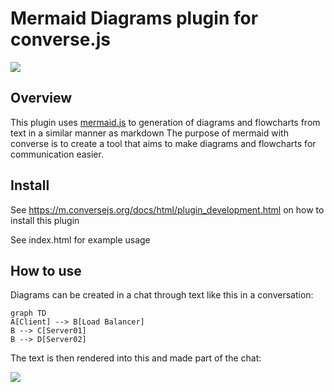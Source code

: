 # Mermaid Diagrams plugin for converse.js

<img src="https://github.com/conversejs/community-plugins/blob/master/mermaid-diagrams/mermaid-diagrams.png" />

## Overview
This plugin uses [mermaid.js](https://mermaid-js.github.io/mermaid/#/) to generation of diagrams and flowcharts from text in a similar manner as markdown
The purpose of mermaid with converse is to create a tool that aims to make diagrams and flowcharts for communication easier.

## Install
See https://m.conversejs.org/docs/html/plugin_development.html on how to install this plugin

See index.html for example usage

## How to use

Diagrams can be created in a chat through text like this in a conversation:

```
graph TD
A[Client] --> B[Load Balancer]
B --> C[Server01]
B --> D[Server02]
```

The text is then rendered into this and made part of the chat:

<img src="https://github.com/conversejs/community-plugins/blob/master/mermaid-diagrams/flowchat.png"/>